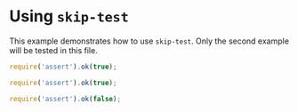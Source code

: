 # Using `skip-test`

This example demonstrates how to use `skip-test`. Only the second example will
be tested in this file.

<!-- fulky:skip-test -->
```js
require('assert').ok(true);
```

```js
require('assert').ok(true);
```

<!-- fulky:skip-test -->
```js
require('assert').ok(false);
```
